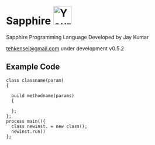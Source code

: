# Sapphire   <img src="https://encrypted-tbn0.gstatic.com/images?q=tbn:ANd9GcRvjPQ-AVM5M4ZbgJ8bLwIOouK8pREccRvsmNolnKsNBh3JIX9W&s" alt="Your image title" width="50"/>

Sapphire Programming Language
Developed by Jay Kumar

tehkensei@gmail.com
under development v0.5.2

## Example Code
```
class classname(param)
{
  
  build methodname(params)
  {
    
  };
};
process main(){
  class newinst. = new class();
  newinst.run()
};

